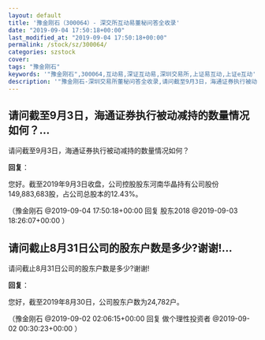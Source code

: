 ```yaml
---
layout: default
title: '豫金刚石（300064）- 深交所互动易董秘问答全收录'
date: "2019-09-04 17:50:18+00:00"
last_modified_at: "2019-09-04 17:50:18+00:00"
permalink: /stock/sz/300064/
categories: szstock
cover: 
tags: "豫金刚石"
keywords: '"豫金刚石",300064,互动易,深证互动易,深圳交易所,上证易互动,上证e互动'
description: '"豫金刚石-深圳交易所董秘问答全收录,请问截至9月3日，海通证券执行被动减持的数量情况如何？"'
---
```


## 请问截至9月3日，海通证券执行被动减持的数量情况如何？...

请问截至9月3日，海通证券执行被动减持的数量情况如何？

**回复**：

您好。截至2019年9月3日收盘，公司控股股东河南华晶持有公司股份149,883,683股，占公司总股本的12.43%。 

（豫金刚石  @2019-09-04 17:50:18+00:00 回复 股东2018  @2019-09-03 18:26:07+00:00 ）

## 请问截止8月31日公司的股东户数是多少?谢谢!...

请问截止8月31日公司的股东户数是多少?谢谢!

**回复**：

您好，截至2019年8月30日，公司股东户数为24,782户。 

（豫金刚石  @2019-09-02 02:06:15+00:00 回复 做个理性投资者  @2019-09-02 00:30:23+00:00 ）

